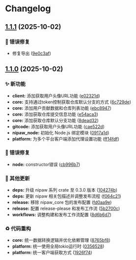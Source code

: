 # Changelog

## [1.1.1](https://github.com/puniyu-plugins/nipaw/compare/node-v1.1.0...node-v1.1.1) (2025-10-02)


### 🐛 错误修复

* 修复导出 ([9e0c3af](https://github.com/puniyu-plugins/nipaw/commit/9e0c3af9d4feec48badf1108a1b405cec9d38e38))

## [1.1.0](https://github.com/puniyu-plugins/nipaw/compare/node-v1.0.2...node-v1.1.0) (2025-10-02)


### ✨ 新功能

* **client:** 添加获取用户头像URL功能 ([e02321d](https://github.com/puniyu-plugins/nipaw/commit/e02321d7eee5e225fb4e235148643031496f1b11))
* **core:** 支持通过token控制获取仓库默认分支的方式 ([6c729de](https://github.com/puniyu-plugins/nipaw/commit/6c729dec53f0d6e29263e22344c67c88721b517d))
* **core:** 添加用户贡献数据和仓库列表功能 ([ebc8947](https://github.com/puniyu-plugins/nipaw/commit/ebc894715d67d6a14c3385ccbe6c786f48c080bd))
* **core:** 添加获取仓库提交信息功能 ([e54aca3](https://github.com/puniyu-plugins/nipaw/commit/e54aca38e6f5b68a34f0729e4f1052cc31d50f6e))
* **core:** 添加获取仓库默认分支功能 ([8dead32](https://github.com/puniyu-plugins/nipaw/commit/8dead321fe0aae917d08ea61fa64a3d64c2c56e3))
* **gitcode:** 添加获取用户头像URL功能 ([cae522d](https://github.com/puniyu-plugins/nipaw/commit/cae522d36232bd45f9bcd22a3a774c4383e760d5))
* **nipaw_node:** 初始化 Node.js 绑定模块 ([0917a1d](https://github.com/puniyu-plugins/nipaw/commit/0917a1d1623e6bca98f78da00546806f21a9d113))
* **platform:** 为多个平台客户端添加代理设置功能 ([ff14fdf](https://github.com/puniyu-plugins/nipaw/commit/ff14fdf6bc78549dcce956e4ee91744dc57a0b0e))


### 🐛 错误修复

* **node:** constructor错误 ([cb996b7](https://github.com/puniyu-plugins/nipaw/commit/cb996b70fb9f57c35e4d886ce39a4632d6def181))


### 🔧 其他更新

* **deps:** 升级 nipaw 系列 crate 至 0.3.0 版本 ([104274b](https://github.com/puniyu-plugins/nipaw/commit/104274b3b62b4e662e1376fcd35b5ec1fcd29e2d))
* **deps:** 更新 nipaw 相关包描述并调整发布流程 ([f064c21](https://github.com/puniyu-plugins/nipaw/commit/f064c211da35fb62f938725406ebe969c320e35b))
* **release:** 移除 nipaw_core 包的发布配置 ([fd0aa9e](https://github.com/puniyu-plugins/nipaw/commit/fd0aa9e595230b9011080736966a3864b53d8419))
* **release:** 配置 release-please 和发布工作流 ([5b2700c](https://github.com/puniyu-plugins/nipaw/commit/5b2700c2155645a6fd5625c9514e3bb89b484307))
* **workflows:** 调整构建和发布工作流配置 ([8d6b6d7](https://github.com/puniyu-plugins/nipaw/commit/8d6b6d7fc9994bbd832afd9ee010b88513c1e5e8))


### ♻️ 代码重构

* **core:** 统一数据转换逻辑并优化依赖管理 ([8765bf8](https://github.com/puniyu-plugins/nipaw/commit/8765bf8e6b483ee10ab723efb01e7476cccc1ff4))
* **platform:** 统一使用全局tokio运行时 ([0356528](https://github.com/puniyu-plugins/nipaw/commit/03565285d577c6210906691854fdf5be9a8ffd99))
* **platform:** 统一客户端获取方式 ([1926f74](https://github.com/puniyu-plugins/nipaw/commit/1926f747aadedaf960f7750306a736c0c48081df))
